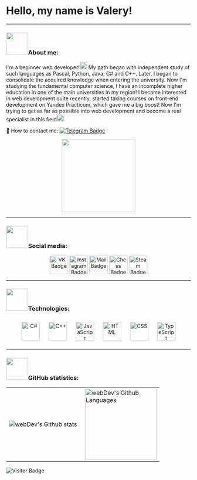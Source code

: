 # Hello, my name is Valery!

---

### <img src="https://i.pinimg.com/originals/c3/0e/4e/c30e4e41dee5d6c7c5857f4b295c74d2.gif" width="60px" heigth="60px"/>About me:

I'm a beginner web developer!<img src="https://i.pinimg.com/originals/91/ff/a5/91ffa51e884db73a825f5b6def20098f.gif" height="20px" width="20px"> My path began with independent study of such languages as Pascal, Python, Java, C# and C++. Later, I began to consolidate the acquired knowledge when entering the university. Now I'm studying the fundamental computer science, I have an incomplete higher education in one of the main universities in my region! I became interested in web development quite recently, started taking courses on front-end development on Yandex Practicum, which gave me a big boost! Now I'm trying to get as far as possible into web development and become a real specialist in this field<img src="https://i.pinimg.com/originals/b2/d8/80/b2d880ccf382f298a6939c7eb0ab36bd.gif" height="20px" width="20px">

 💭 How to contact me: [![Telegram Badge](https://img.shields.io/badge/-vgartg-blue?style=flat&logo=Telegram&logoColor=white)](https://t.me/vgartg)

<div align="center">
  <img height="200" src="https://i.pinimg.com/originals/7f/2c/50/7f2c5092eb778b3423f634055ffea540.gif"/>
</div>

---


### <img src="https://64.media.tumblr.com/d3466a4a1b8568906705908173a1b6ed/tumblr_n80jjtdJ5o1s3bc1no1_500.gif" width="60px" heigth="60px"/>Social media:

  <div id="badges" align="center">
    <a href="https://vk.com/vgartg" target="_blank"><img src="https://cdn-icons-png.flaticon.com/512/145/145813.png" height="50" alt="VK Badge" /></a>
    <a href="https://instagram.com/vgartg" target="_blank"><img src="https://cdn-icons-png.flaticon.com/512/2111/2111463.png" height="50" alt="Instagram Badge"/></a>
   <a href="mailto:gopik539@mail.com" terget="_blank"><img src="https://cdn-icons-png.flaticon.com/512/2611/2611659.png" height="50" alt="Mail Badge"/></a>
   <a href="https://lichess.org/@/GROSSMEISTEER" target="_blank"><img src="https://cdn-icons-png.flaticon.com/512/1253/1253677.png" height="50" alt="Chess Badge"/></a>
   <a href="https://steamcommunity.com/id/vgartg" target="_blank"><img src="https://cdn-icons-png.flaticon.com/512/3670/3670233.png" height="50" alt="Steam Badge"/></a>
</div>

 ---
 
 ### <img src="https://64.media.tumblr.com/617443b8b8fe28581fdbdfeb1e3dee87/tumblr_nujbnyVriX1s3bc1no2_250.gif" width="60px" heigth="60px"/>Technologies:

<div align="center">  
<a href="https://docs.microsoft.com/en-us/dotnet/csharp/" target="_blank"><img style="margin: 10px" src="https://profilinator.rishav.dev/skills-assets/csharp-original.svg" alt="C#" height="50" /></a>
<a href="https://cplusplus.com/" target="_blank"><img style="margin: 10px" src="https://cdn-icons-png.flaticon.com/512/6132/6132222.png" alt="C++" height="50" /></a>
<a href="https://www.java.com/ru/" target="_blank"><img style="margin: 10px" src="https://cdn-icons-png.flaticon.com/512/1199/1199124.png" alt="JavaScript" height="50" /></a>
<a href="https://html.com/html5/" target="_blank"><img style="margin: 10px" src="https://cdn-icons-png.flaticon.com/512/174/174854.png" alt="HTML" height="50" /></a>
<a href="https://www.w3schools.com/w3css/default.asp" target="_blank"><img style="margin: 10px" src="https://cdn-icons-png.flaticon.com/512/732/732190.png" alt="CSS" height="50" /></a>
<a href="https://www.typescriptlang.org/" target="_blank"><img style="margin: 10px" src="https://cdn.icon-icons.com/icons2/2107/PNG/512/file_type_typescript_official_icon_130107.png" alt="TypeScript" height="50" /></a>
</div> 

---

### <img src="https://64.media.tumblr.com/d9bdc9e175e4c20fdf95a6230abc9d9e/tumblr_nujnds9iBl1s3bc1no1_400.gif" width="60px" heigth="60px"/>GitHub statistics:

<table>
  <tr>
    <td>
      <img align="left" src="http://github-readme-streak-stats.herokuapp.com?user=vgartg&theme=dark&background=000000" alt="webDev's Github stats" />
    </td>
    <td>
      <img height="195px" align="right" alt="webDev's Github Languages" src="https://github-readme-stats-sigma-five.vercel.app/api/top-langs/?username=vgartg&layout=compact&theme=vision-friendly-dark"/>
    </td>
  </tr>
</table>

![Visitor Badge](https://visitor-badge.laobi.icu/badge?page_id=vgartg&left_text=visitors&left_color=black&right_color=red)
